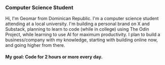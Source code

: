### Computer Science Student 

Hi, I'm Geomar from Dominican Republic. I'm a computer science student attending at a local university. I'm building a personal brand on X and Substack, planning to learn to code (while in college) using The Odin Project, while learning to use AI for maximum productivity. I plan to build a business/company with my knowledge, starting with building online now, and going higher from there.

#### My goal: Code for 2 hours or more every day.

<!--
**geomarabreu/geomarabreu** is a ✨ _special_ ✨ repository because its `README.md` (this file) appears on your GitHub profile.

Here are some ideas to get you started:

- 🔭 I’m currently working on ...
- 🌱 I’m currently learning ...
- 👯 I’m looking to collaborate on ...
- 🤔 I’m looking for help with ...
- 💬 Ask me about ...
- 📫 How to reach me: ...
- 😄 Pronouns: ...
- ⚡ Fun fact: ...
-->
